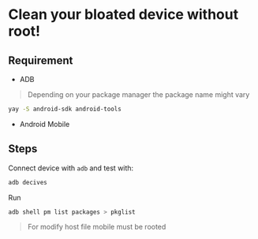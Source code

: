 # Clean your bloated device without root!

## Requirement

- ADB
>Depending on your package manager the package name might vary
```bash
yay -S android-sdk android-tools
```
- Android Mobile

## Steps

Connect device with `adb` and test with:
```bash
adb decives
```
Run 
```bash
adb shell pm list packages > pkglist
```
> For modify host file mobile must be rooted
